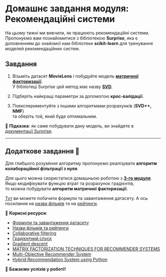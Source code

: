 # Домашнє завдання модуля: Рекомендаційні системи

На цьому тижні ми вивчили, як працюють рекомендаційні системи. Пропонуємо вам познайомитися з бібліотекою **Surprise**, яка є доповненням до знайомої нам бібліотеки **scikit-learn** для тренування моделей рекомендаційних систем.

## Завдання

1. Візьміть датасет **MovieLens** і побудуйте модель **[матричної факторизації](https://en.wikipedia.org/wiki/Matrix_factorization_(recommender_systems))**.  
   У бібліотеці Surprise цей метод має назву **[SVD]()**.  
   
2. Підберіть найкращі параметри за допомогою **крос-валідації**.

3. Поекспериментуйте з іншими алгоритмами розрахунків (**SVD++, NMF**)  
   та оберіть той, який буде оптимальним.

📌 **Підказка**: як саме побудувати дану модель, ви знайдете в [документації Surprise](https://surprise.readthedocs.io/en/stable/getting_started.html#getting-started).

---

## Додаткове завдання 🌟

Для глибшого розуміння алгоритму пропонуємо реалізувати **алгоритм колабораційної фільтрації з нуля**.  

Для цього можна скористатися домашньою роботою з **[3-го модуля](https://github.com/SiracencoSerghei/DataScienceHW/tree/main/HW3)**.  
Якщо модифікувати функцію втрат та розрахунок градієнтів,  
то можна побудувати **алгоритм матричної факторизації**.

[Тут](https://colab.research.google.com/drive/1biZdo4pc_Kkm-JvZsuadqDVphfUu1sGk?usp=sharing) ви можете побачити формули та завантаження датасету. А ось посилання на [назви фільмів](https://drive.google.com/file/d/12XeO4KXQfbvvTdLFbkYA-BeXzhlNnnuo/view) та на [рейтинги](https://drive.google.com/file/d/17V9OhXeZH9Wv17Nkh-Tqxa8svEmRZcIp/view).


🔗 **Корисні ресурси**:  
- [Формули та завантаження датасету](https://grouplens.org/datasets/movielens/)  
- [Назви фільмів та рейтинги](https://files.grouplens.org/datasets/movielens/ml-latest-small.zip)
- [Collaborative filtering](https://en.wikipedia.org/wiki/Collaborative_filtering)
- [Градієнтний спуск](https://uk.wikipedia.org/wiki/%D0%93%D1%80%D0%B0%D0%B4%D1%96%D1%94%D0%BD%D1%82%D0%BD%D0%B8%D0%B9_%D1%81%D0%BF%D1%83%D1%81%D0%BA)
- [Gradient descent](https://en.wikipedia.org/wiki/Gradient_descent)
- [MATRIX FACTORIZATION TECHNIQUES FOR RECOMMENDER SYSTEMS](https://datajobs.com/data-science-repo/Recommender-Systems-%5bNetflix%5d.pdf)
- [Multi-Objective Recommender System](https://www.kaggle.com/competitions/otto-recommender-system/discussion/376977)
- [Hybrid Recommendation System using Python](https://thecleverprogrammer.com/2023/06/05/hybrid-recommendation-system-using-python/)

📌 **Бажаємо успіхів у роботі!**
